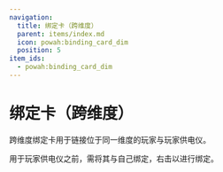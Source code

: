 ```yaml
---
navigation:
  title: 绑定卡（跨维度）
  parent: items/index.md
  icon: powah:binding_card_dim
  position: 5
item_ids:
  - powah:binding_card_dim
---
```


# 绑定卡（跨维度）

跨维度绑定卡用于链接位于同一维度的玩家与玩家供电仪。 

用于玩家供电仪之前，需将其与自己绑定，右击以进行绑定。 

<Row>
<RecipesFor id="powah:binding_card_dim" />
</Row>